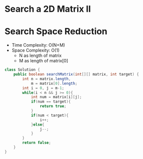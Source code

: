 # Search a 2D Matrix II

# Search Space Reduction

- Time Complexity: O(N+M)
- Space Complexity: O(1)
  - N as length of matrix
  - M as length of matrix[0]

```java
class Solution {
    public boolean searchMatrix(int[][] matrix, int target) {
        int n = matrix.length,
            m = matrix[0].length;
        int i = 0, j = m-1;
        while(i < n && j >= 0){
            int num = matrix[i][j];
            if(num == target){
                return true;
            }
            if(num < target){
                i++;
            }else{
                j--;
            }
        }
        return false;
    }
}
```
